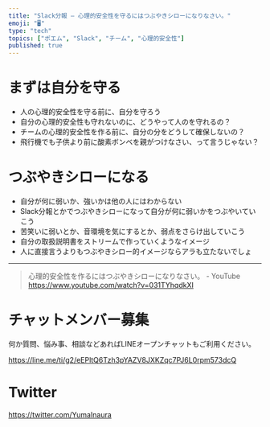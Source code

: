 ```yaml
---
title: "Slack分報 – 心理的安全性を守るにはつぶやきシローになりなさい。"
emoji: "🖥"
type: "tech"
topics: ["ポエム", "Slack", "チーム", "心理的安全性"]
published: true
---
```


# まずは自分を守る

- 人の心理的安全性を守る前に、自分を守ろう
- 自分の心理的安全性も守れないのに、どうやって人のを守れるの？
- チームの心理的安全性を作る前に、自分の分をどうして確保しないの？
- 飛行機でも子供より前に酸素ボンベを親がつけなさい、って言うじゃない？

# つぶやきシローになる

- 自分が何に弱いか、強いかは他の人にはわからない
- Slack分報とかでつぶやきシローになって自分が何に弱いかをつぶやいていこう
- 苦笑いに弱いとか、音環境を気にするとか、弱点をさらけ出していこう
- 自分の取扱説明書をストリームで作っていくようなイメージ
- 人に直接言うよりもつぶやきシロー的イメージならアラも立たないでしょ

---

>心理的安全性を作るにはつぶやきシローになりなさい。 - YouTube
>https://www.youtube.com/watch?v=031TYhqdkXI 









<!-- Update From Qiita API -->

# チャットメンバー募集


何か質問、悩み事、相談などあればLINEオープンチャットもご利用ください。

https://line.me/ti/g2/eEPltQ6Tzh3pYAZV8JXKZqc7PJ6L0rpm573dcQ





# Twitter


https://twitter.com/YumaInaura


<!-- Update From Qiita API -->


